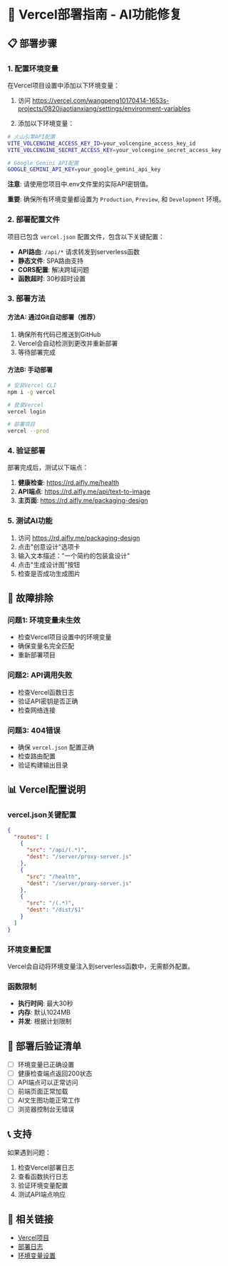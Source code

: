 # 🚀 Vercel部署指南 - AI功能修复

## 📋 部署步骤

### 1. 配置环境变量

在Vercel项目设置中添加以下环境变量：

1. 访问 https://vercel.com/wangpeng10170414-1653s-projects/0820jiaotianxiang/settings/environment-variables

2. 添加以下环境变量：

```bash
# 火山引擎API配置
VITE_VOLCENGINE_ACCESS_KEY_ID=your_volcengine_access_key_id
VITE_VOLCENGINE_SECRET_ACCESS_KEY=your_volcengine_secret_access_key

# Google Gemini API配置
GOOGLE_GEMINI_API_KEY=your_google_gemini_api_key
```

**注意**: 请使用您项目中.env文件里的实际API密钥值。

**重要**: 确保所有环境变量都设置为 `Production`, `Preview`, 和 `Development` 环境。

### 2. 部署配置文件

项目已包含 `vercel.json` 配置文件，包含以下关键配置：

- **API路由**: `/api/*` 请求转发到serverless函数
- **静态文件**: SPA路由支持
- **CORS配置**: 解决跨域问题
- **函数超时**: 30秒超时设置

### 3. 部署方法

#### 方法A: 通过Git自动部署（推荐）
1. 确保所有代码已推送到GitHub
2. Vercel会自动检测到更改并重新部署
3. 等待部署完成

#### 方法B: 手动部署
```bash
# 安装Vercel CLI
npm i -g vercel

# 登录Vercel
vercel login

# 部署项目
vercel --prod
```

### 4. 验证部署

部署完成后，测试以下端点：

1. **健康检查**: https://rd.aifly.me/health
2. **API端点**: https://rd.aifly.me/api/text-to-image
3. **主页面**: https://rd.aifly.me/packaging-design

### 5. 测试AI功能

1. 访问 https://rd.aifly.me/packaging-design
2. 点击"创意设计"选项卡
3. 输入文本描述："一个简约的包装盒设计"
4. 点击"生成设计图"按钮
5. 检查是否成功生成图片

## 🔧 故障排除

### 问题1: 环境变量未生效
- 检查Vercel项目设置中的环境变量
- 确保变量名完全匹配
- 重新部署项目

### 问题2: API调用失败
- 检查Vercel函数日志
- 验证API密钥是否正确
- 检查网络连接

### 问题3: 404错误
- 确保 `vercel.json` 配置正确
- 检查路由配置
- 验证构建输出目录

## 📊 Vercel配置说明

### vercel.json关键配置

```json
{
  "routes": [
    {
      "src": "/api/(.*)",
      "dest": "/server/proxy-server.js"
    },
    {
      "src": "/health", 
      "dest": "/server/proxy-server.js"
    },
    {
      "src": "/(.*)",
      "dest": "/dist/$1"
    }
  ]
}
```

### 环境变量配置

Vercel会自动将环境变量注入到serverless函数中，无需额外配置。

### 函数限制

- **执行时间**: 最大30秒
- **内存**: 默认1024MB
- **并发**: 根据计划限制

## 🎯 部署后验证清单

- [ ] 环境变量已正确设置
- [ ] 健康检查端点返回200状态
- [ ] API端点可以正常访问
- [ ] 前端页面正常加载
- [ ] AI文生图功能正常工作
- [ ] 浏览器控制台无错误

## 📞 支持

如果遇到问题：

1. 检查Vercel部署日志
2. 查看函数执行日志
3. 验证环境变量配置
4. 测试API端点响应

## 🔗 相关链接

- [Vercel项目](https://vercel.com/wangpeng10170414-1653s-projects/0820jiaotianxiang)
- [部署日志](https://vercel.com/wangpeng10170414-1653s-projects/0820jiaotianxiang/deployments)
- [环境变量设置](https://vercel.com/wangpeng10170414-1653s-projects/0820jiaotianxiang/settings/environment-variables)
